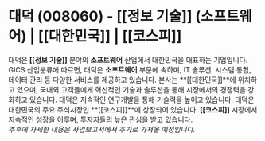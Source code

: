 # 대덕 (008060) - **[[정보 기술]]** (소프트웨어) | **[[대한민국]]** | **[[코스피]]**

대덕은 **[[정보 기술]]** 분야의 **소프트웨어** 산업에서 대한민국을 대표하는 기업입니다. GICS 산업분류에 따르면, 대덕은 **소프트웨어** 부문에 속하며, IT 솔루션, 시스템 통합, 데이터 관리 등 다양한 서비스를 제공하고 있습니다. 본사는 **[[대한민국]]**에 위치하고 있으며, 국내외 고객들에게 혁신적인 기술과 솔루션을 통해 시장에서의 경쟁력을 강화하고 있습니다. 대덕은 지속적인 연구개발을 통해 기술력을 높이고 있습니다. 대덕은 대한민국의 주요 주식시장인 **[[코스피]]**에 상장되어 있습니다. **[[코스피]]** 시장에서 지속적인 성장을 이루며, 투자자들의 높은 관심을 받고 있습니다.  
_추후에 자세한 내용은 사업보고서에서 추가로 가져올 예정입니다._
